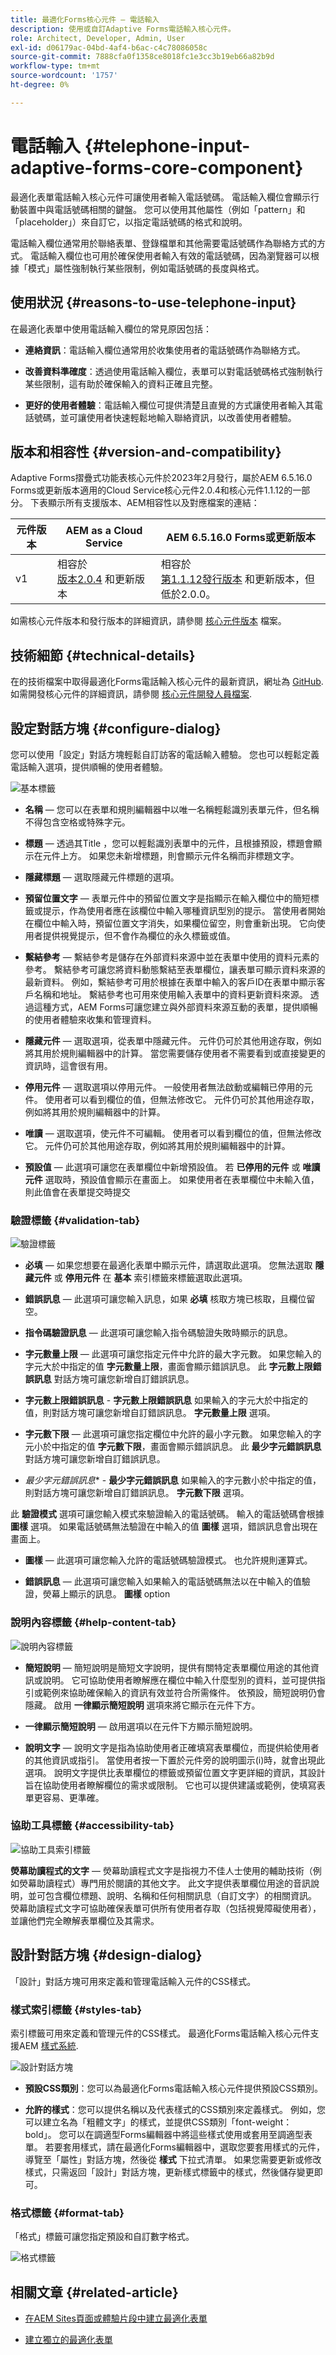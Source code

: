 ```yaml
---
title: 最適化Forms核心元件 — 電話輸入
description: 使用或自訂Adaptive Forms電話輸入核心元件。
role: Architect, Developer, Admin, User
exl-id: d06179ac-04bd-4af4-b6ac-c4c78086058c
source-git-commit: 7888cfa0f1358ce8018fc1e3cc3b19eb66a82b9d
workflow-type: tm+mt
source-wordcount: '1757'
ht-degree: 0%

---
```


# 電話輸入 {#telephone-input-adaptive-forms-core-component}

最適化表單電話輸入核心元件可讓使用者輸入電話號碼。 電話輸入欄位會顯示行動裝置中與電話號碼相關的鍵盤。 您可以使用其他屬性（例如「pattern」和「placeholder」）來自訂它，以指定電話號碼的格式和說明。

電話輸入欄位通常用於聯絡表單、登錄檔單和其他需要電話號碼作為聯絡方式的方式。 電話輸入欄位也可用於確保使用者輸入有效的電話號碼，因為瀏覽器可以根據「模式」屬性強制執行某些限制，例如電話號碼的長度與格式。

## 使用狀況 {#reasons-to-use-telephone-input}

在最適化表單中使用電話輸入欄位的常見原因包括：

* **連絡資訊**：電話輸入欄位通常用於收集使用者的電話號碼作為聯絡方式。

* **改善資料準確度**：透過使用電話輸入欄位，表單可以對電話號碼格式強制執行某些限制，這有助於確保輸入的資料正確且完整。

* **更好的使用者體驗**：電話輸入欄位可提供清楚且直覺的方式讓使用者輸入其電話號碼，並可讓使用者快速輕鬆地輸入聯絡資訊，以改善使用者體驗。

## 版本和相容性 {#version-and-compatibility}

Adaptive Forms摺疊式功能表核心元件於2023年2月發行，屬於AEM 6.5.16.0 Forms或更新版本適用的Cloud Service核心元件2.0.4和核心元件1.1.12的一部分。 下表顯示所有支援版本、AEM相容性以及對應檔案的連結：

| 元件版本 | AEM as a Cloud Service  | AEM 6.5.16.0 Forms或更新版本 |
|---|---|---|
| v1 | 相容於<br>[版本2.0.4](/help/adaptive-forms/version.md) 和更新版本 | 相容於<br>[第1.1.12發行版本](/help/adaptive-forms/version.md) 和更新版本，但低於2.0.0。 |

如需核心元件版本和發行版本的詳細資訊，請參閱 [核心元件版本](/help/adaptive-forms/version.md) 檔案。

<!-- ## Sample Component Output {#sample-component-output}

To experience the Accordion Component as well as see examples of its configuration options as well as HTML and JSON output, visit the [Component Library](https://adobe.com/go/aem_cmp_library_accordion). -->

## 技術細節 {#technical-details}

在的技術檔案中取得最適化Forms電話輸入核心元件的最新資訊，網址為 [GitHub](https://github.com/adobe/aem-core-forms-components/tree/master/ui.af.apps/src/main/content/jcr_root/apps/core/fd/components/form/telephoneinput/v1/telephoneinput). 如需開發核心元件的詳細資訊，請參閱 [核心元件開發人員檔案](/help/developing/overview.md).

## 設定對話方塊 {#configure-dialog}

您可以使用「設定」對話方塊輕鬆自訂訪客的電話輸入體驗。 您也可以輕鬆定義電話輸入選項，提供順暢的使用者體驗。

![基本標籤](/help/adaptive-forms/assets/telephoneinput_basictab.png)

* **名稱**  — 您可以在表單和規則編輯器中以唯一名稱輕鬆識別表單元件，但名稱不得包含空格或特殊字元。

* **標題**  — 透過其Title ，您可以輕鬆識別表單中的元件，且根據預設，標題會顯示在元件上方。 如果您未新增標題，則會顯示元件名稱而非標題文字。

* **隱藏標題**  — 選取隱藏元件標題的選項。

* **預留位置文字**  — 表單元件中的預留位置文字是指顯示在輸入欄位中的簡短標籤或提示，作為使用者應在該欄位中輸入哪種資訊型別的提示。 當使用者開始在欄位中輸入時，預留位置文字消失，如果欄位留空，則會重新出現。 它向使用者提供視覺提示，但不會作為欄位的永久標籤或值。

* **繫結參考**  — 繫結參考是儲存在外部資料來源中並在表單中使用的資料元素的參考。 繫結參考可讓您將資料動態繫結至表單欄位，讓表單可顯示資料來源的最新資料。 例如，繫結參考可用於根據在表單中輸入的客戶ID在表單中顯示客戶名稱和地址。 繫結參考也可用來使用輸入表單中的資料更新資料來源。 透過這種方式，AEM Forms可讓您建立與外部資料來源互動的表單，提供順暢的使用者體驗來收集和管理資料。

* **隱藏元件**  — 選取選項，從表單中隱藏元件。 元件仍可於其他用途存取，例如將其用於規則編輯器中的計算。 當您需要儲存使用者不需要看到或直接變更的資訊時，這會很有用。

* **停用元件**  — 選取選項以停用元件。 一般使用者無法啟動或編輯已停用的元件。 使用者可以看到欄位的值，但無法修改它。 元件仍可於其他用途存取，例如將其用於規則編輯器中的計算。

* **唯讀**  — 選取選項，使元件不可編輯。 使用者可以看到欄位的值，但無法修改它。 元件仍可於其他用途存取，例如將其用於規則編輯器中的計算。

* **預設值**  — 此選項可讓您在表單欄位中新增預設值。 若 **已停用的元件** 或 **唯讀元件** 選取時，預設值會顯示在畫面上。 如果使用者在表單欄位中未輸入值，則此值會在表單提交時提交

### 驗證標籤 {#validation-tab}

![驗證標籤](/help/adaptive-forms/assets/telephoneinput_validationtab.png)

* **必填**  — 如果您想要在最適化表單中顯示元件，請選取此選項。 您無法選取 **隱藏元件** 或 **停用元件**  在 **基本** 索引標籤來標籤選取此選項。

* **錯誤訊息**  — 此選項可讓您輸入訊息，如果 **必填** 核取方塊已核取，且欄位留空。

* **指令碼驗證訊息**  — 此選項可讓您輸入指令碼驗證失敗時顯示的訊息。

* **字元數量上限**  — 此選項可讓您指定元件中允許的最大字元數。 如果您輸入的字元大於中指定的值 **字元數量上限**，畫面會顯示錯誤訊息。 此 **字元數上限錯誤訊息** 對話方塊可讓您新增自訂錯誤訊息。

* **字元數上限錯誤訊息** - **字元數上限錯誤訊息** 如果輸入的字元大於中指定的值，則對話方塊可讓您新增自訂錯誤訊息。 **字元數量上限** 選項。

* **字元數下限**  — 此選項可讓您指定欄位中允許的最小字元數。 如果您輸入的字元小於中指定的值 **字元數下限**，畫面會顯示錯誤訊息。 此 **最少字元錯誤訊息** 對話方塊可讓您新增自訂錯誤訊息。

* *最少字元錯誤訊息** - **最少字元錯誤訊息** 如果輸入的字元數小於中指定的值，則對話方塊可讓您新增自訂錯誤訊息。 **字元數下限** 選項。

此 **驗證模式** 選項可讓您輸入模式來驗證輸入的電話號碼。 輸入的電話號碼會根據 **圖樣** 選項。 如果電話號碼無法驗證在中輸入的值 **圖樣** 選項，錯誤訊息會出現在畫面上。

* **圖樣**  — 此選項可讓您輸入允許的電話號碼驗證模式。 也允許規則運算式。

* **錯誤訊息**  — 此選項可讓您輸入如果輸入的電話號碼無法以在中輸入的值驗證，熒幕上顯示的訊息。 **圖樣** option

### 說明內容標籤 {#help-content-tab}

![說明內容標籤](/help/adaptive-forms/assets/telephoneinput_helptab.png)

* **簡短說明**  — 簡短說明是簡短文字說明，提供有關特定表單欄位用途的其他資訊或說明。 它可協助使用者瞭解應在欄位中輸入什麼型別的資料，並可提供指引或範例來協助確保輸入的資訊有效並符合所需條件。 依預設，簡短說明仍會隱藏。 啟用 **一律顯示簡短說明** 選項來將它顯示在元件下方。

* **一律顯示簡短說明**  — 啟用選項以在元件下方顯示簡短說明。

* **說明文字**  — 說明文字是指為協助使用者正確填寫表單欄位，而提供給使用者的其他資訊或指引。 當使用者按一下置於元件旁的說明圖示(i)時，就會出現此選項。 說明文字提供比表單欄位的標籤或預留位置文字更詳細的資訊，其設計旨在協助使用者瞭解欄位的需求或限制。 它也可以提供建議或範例，使填寫表單更容易、更準確。

### 協助工具標籤 {#accessibility-tab}

![協助工具索引標籤](/help/adaptive-forms/assets/telephoneinput_accessibilitytab.png)

**熒幕助讀程式的文字**  — 熒幕助讀程式文字是指視力不佳人士使用的輔助技術（例如熒幕助讀程式）專門用於閱讀的其他文字。 此文字提供表單欄位用途的音訊說明，並可包含欄位標題、說明、名稱和任何相關訊息（自訂文字）的相關資訊。 熒幕助讀程式文字可協助確保表單可供所有使用者存取（包括視覺障礙使用者），並讓他們完全瞭解表單欄位及其需求。

## 設計對話方塊 {#design-dialog}

「設計」對話方塊可用來定義和管理電話輸入元件的CSS樣式。

### 樣式索引標籤 {#styles-tab}

索引標籤可用來定義和管理元件的CSS樣式。 最適化Forms電話輸入核心元件支援AEM [樣式系統](/help/get-started/authoring.md#component-styling).

![設計對話方塊](/help/adaptive-forms/assets/telephoneinput_designdialog.png)

* **預設CSS類別**：您可以為最適化Forms電話輸入核心元件提供預設CSS類別。

* **允許的樣式**：您可以提供名稱以及代表樣式的CSS類別來定義樣式。 例如，您可以建立名為「粗體文字」的樣式，並提供CSS類別「font-weight： bold」。 您可以在調適型Forms編輯器中將這些樣式使用或套用至調適型表單。 若要套用樣式，請在最適化Forms編輯器中，選取您要套用樣式的元件，導覽至「屬性」對話方塊，然後從 **樣式** 下拉式清單。 如果您需要更新或修改樣式，只需返回「設計」對話方塊，更新樣式標籤中的樣式，然後儲存變更即可。

### 格式標籤 {#format-tab}

「格式」標籤可讓您指定預設和自訂數字格式。

![格式標籤](/help/adaptive-forms/assets/telephoneinput_format.png)

## 相關文章 {#related-article}

* [在AEM Sites頁面或體驗片段中建立最適化表單](https://experienceleague.adobe.com/docs/experience-manager-cloud-service/content/forms/adaptive-forms-authoring/create-or-add-an-adaptive-form-to-aem-sites-page.html)

* [建立獨立的最適化表單](https://experienceleague.adobe.com/docs/experience-manager-cloud-service/content/forms/adaptive-forms-authoring/authoring-adaptive-forms-core-components/create-an-adaptive-form-on-forms-cs/creating-adaptive-form-core-components.html)

